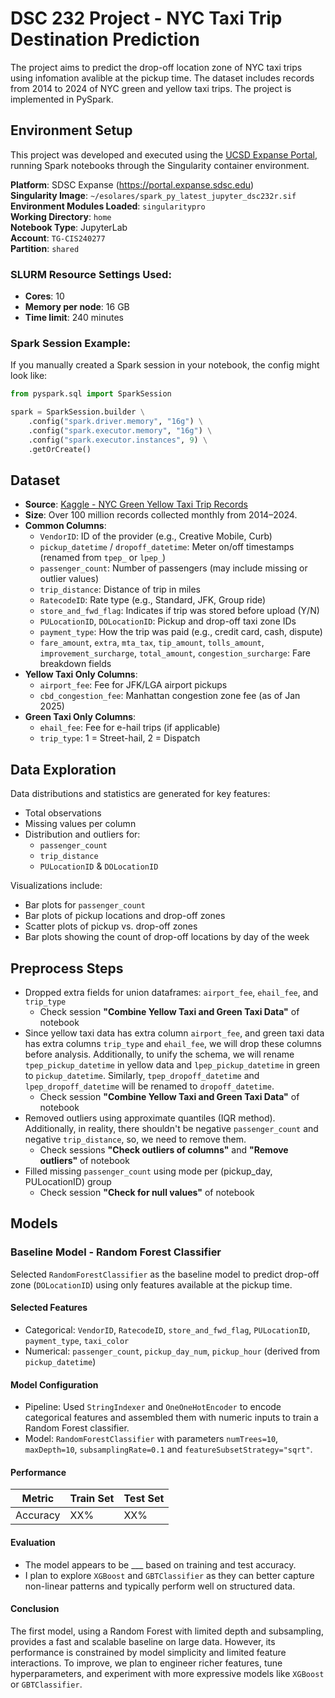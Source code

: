 # DSC 232 Project - NYC Taxi Trip Destination Prediction

The project aims to predict the drop-off location zone of NYC taxi trips using infomation avalible at the pickup time. The dataset includes records from 2014 to 2024 of NYC green and yellow taxi trips. The project is implemented in PySpark.

## Environment Setup

This project was developed and executed using the [UCSD Expanse Portal](https://portal.expanse.sdsc.edu), running Spark notebooks through the Singularity container environment.

**Platform**: SDSC Expanse (https://portal.expanse.sdsc.edu)  
**Singularity Image**: `~/esolares/spark_py_latest_jupyter_dsc232r.sif`  
**Environment Modules Loaded**: `singularitypro`  
**Working Directory**: `home`  
**Notebook Type**: JupyterLab  
**Account**: `TG-CIS240277`  
**Partition**: `shared`

### SLURM Resource Settings Used:
- **Cores**: 10
- **Memory per node**: 16 GB
- **Time limit**: 240 minutes

### Spark Session Example:
If you manually created a Spark session in your notebook, the config might look like:
```python
from pyspark.sql import SparkSession

spark = SparkSession.builder \
    .config("spark.driver.memory", "16g") \
    .config("spark.executor.memory", "16g") \
    .config("spark.executor.instances", 9) \
    .getOrCreate()
```

## Dataset

- **Source**: [Kaggle - NYC Green Yellow Taxi Trip Records](https://www.kaggle.com/datasets/madalagopichand/nyc-green-yellow-taxi-trip-records)
- **Size**: Over 100 million records collected monthly from 2014–2024.
- **Common Columns**:
  - `VendorID`: ID of the provider (e.g., Creative Mobile, Curb)
  - `pickup_datetime` / `dropoff_datetime`: Meter on/off timestamps (renamed from `tpep_` or `lpep_`)
  - `passenger_count`: Number of passengers (may include missing or outlier values)
  - `trip_distance`: Distance of trip in miles
  - `RatecodeID`: Rate type (e.g., Standard, JFK, Group ride)
  - `store_and_fwd_flag`: Indicates if trip was stored before upload (Y/N)
  - `PULocationID`, `DOLocationID`: Pickup and drop-off taxi zone IDs
  - `payment_type`: How the trip was paid (e.g., credit card, cash, dispute)
  - `fare_amount`, `extra`, `mta_tax`, `tip_amount`, `tolls_amount`, `improvement_surcharge`, `total_amount`, `congestion_surcharge`: Fare breakdown fields
- **Yellow Taxi Only Columns**:
  - `airport_fee`: Fee for JFK/LGA airport pickups
  - `cbd_congestion_fee`: Manhattan congestion zone fee (as of Jan 2025)
- **Green Taxi Only Columns**:
  - `ehail_fee`: Fee for e-hail trips (if applicable)
  - `trip_type`: 1 = Street-hail, 2 = Dispatch

## Data Exploration

Data distributions and statistics are generated for key features:
- Total observations
- Missing values per column
- Distribution and outliers for:
  - `passenger_count`
  - `trip_distance`
  - `PULocationID` & `DOLocationID`

Visualizations include:
- Bar plots for `passenger_count`
- Bar plots of pickup locations and drop-off zones
- Scatter plots of pickup vs. drop-off zones
- Bar plots showing the count of drop-off locations by day of the week

## Preprocess Steps

- Dropped extra fields for union dataframes: `airport_fee`, `ehail_fee`, and `trip_type`
  - Check session **"Combine Yellow Taxi and Green Taxi Data"** of notebook
- Since yellow taxi data has extra column `airport_fee`, and green taxi data has extra columns `trip_type` and `ehail_fee`, we will drop these columns before analysis. Additionally, to unify the schema, we will rename `tpep_pickup_datetime` in yellow data and `lpep_pickup_datetime` in green to `pickup_datetime`. Similarly, `tpep_dropoff_datetime` and `lpep_dropoff_datetime` will be renamed to `dropoff_datetime`.
  - Check session **"Combine Yellow Taxi and Green Taxi Data"** of notebook
- Removed outliers using approximate quantiles (IQR method). Additionally, in reality, there shouldn't be negative `passenger_count` and negative `trip_distance`, so, we need to remove them.
    - Check sessions **"Check outliers of columns"** and **"Remove outliers"** of notebook
- Filled missing `passenger_count` using mode per (pickup_day, PULocationID) group
    - Check session **"Check for null values"** of notebook


## Models
### Baseline Model - Random Forest Classifier

Selected `RandomForestClassifier` as the baseline model to predict drop-off zone (`DOLocationID`) using only features available at the pickup time.

#### Selected Features
- Categorical: `VendorID`, `RatecodeID`, `store_and_fwd_flag`, `PULocationID`, `payment_type`, `taxi_color`
- Numerical: `passenger_count`, `pickup_day_num`, `pickup_hour` (derived from `pickup_datetime`)

#### Model Configuration
- Pipeline: Used `StringIndexer` and `OneOneHotEncoder` to encode categorical features and assembled them with numeric inputs to train a Random Forest classifier.
- Model: `RandomForestClassifier` with parameters `numTrees=10`, `maxDepth=10`, `subsamplingRate=0.1` and `featureSubsetStrategy="sqrt"`.

#### Performance

| Metric   | Train Set | Test Set |
|----------|-----------|----------|
| Accuracy |   XX%     |   XX%    |

#### Evaluation
- The model appears to be ___ based on training and test accuracy.
- I plan to explore `XGBoost` and `GBTClassifier` as they can better capture non-linear patterns and typically perform well on structured data.

#### Conclusion

The first model, using a Random Forest with limited depth and subsampling, provides a fast and scalable baseline on large data. However, its performance is constrained by model simplicity and limited feature interactions. To improve, we plan to engineer richer features, tune hyperparameters, and experiment with more expressive models like `XGBoost` or `GBTClassifier`.

